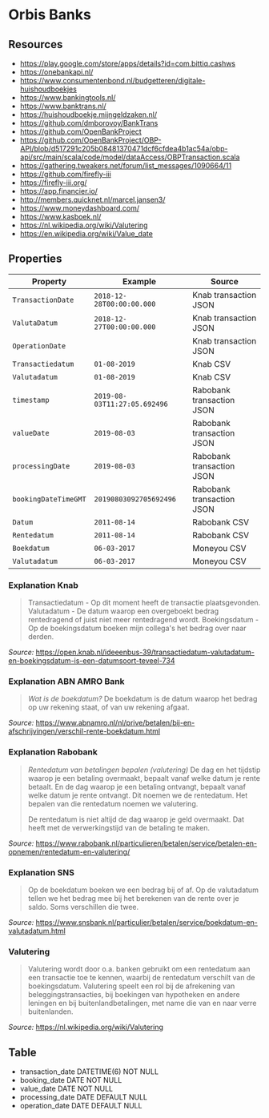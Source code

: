 # Orbis Banks

## Resources

- https://play.google.com/store/apps/details?id=com.bittiq.cashws
- https://onebankapi.nl/
- https://www.consumentenbond.nl/budgetteren/digitale-huishoudboekjes
- https://www.bankingtools.nl/
- https://www.banktrans.nl/
- https://huishoudboekje.mijngeldzaken.nl/
- https://github.com/dmborovoy/BankTrans
- https://github.com/OpenBankProject
- https://github.com/OpenBankProject/OBP-API/blob/d517291c205b08481370471dcf6cfdea4b1ac54a/obp-api/src/main/scala/code/model/dataAccess/OBPTransaction.scala
- https://gathering.tweakers.net/forum/list_messages/1090664/11
- https://github.com/firefly-iii
- https://firefly-iii.org/
- https://app.financier.io/
- http://members.quicknet.nl/marcel.jansen3/
- https://www.moneydashboard.com/
- https://www.kasboek.nl/
- https://nl.wikipedia.org/wiki/Valutering
- https://en.wikipedia.org/wiki/Value_date

## Properties

| Property             | Example                       | Source                    | 
| -------------------- | ----------------------------- | ------------------------- |
| `TransactionDate`    | `2018-12-28T00:00:00.000`     | Knab transaction JSON     |
| `ValutaDatum`        | `2018-12-27T00:00:00.000`     | Knab transaction JSON     |
| `OperationDate`      |                               | Knab transaction JSON     |
| `Transactiedatum`    | `01-08-2019`                  | Knab CSV                  |
| `Valutadatum`        | `01-08-2019`                  | Knab CSV                  |
| `timestamp`          | `2019-08-03T11:27:05.692496`  | Rabobank transaction JSON |
| `valueDate`          | `2019-08-03`                  | Rabobank transaction JSON |
| `processingDate`     | `2019-08-03`                  | Rabobank transaction JSON |
| `bookingDateTimeGMT` | `20190803092705692496`        | Rabobank transaction JSON |
| `Datum`              | `2011-08-14`                  | Rabobank CSV              |
| `Rentedatum`         | `2011-08-14`                  | Rabobank CSV              |
| `Boekdatum`          | `06-03-2017`                  | Moneyou CSV               |
| `Valutadatum`        | `06-03-2017`                  | Moneyou CSV               |

### Explanation Knab

> Transactiedatum - Op dit moment heeft de transactie plaatsgevonden. 
> Valutadatum - De datum waarop een overgeboekt bedrag rentedragend of juist niet meer rentedragend wordt. 
> Boekingsdatum - Op de boekingsdatum boeken mijn collega's het bedrag over naar derden.

*Source:* https://open.knab.nl/ideeenbus-39/transactiedatum-valutadatum-en-boekingsdatum-is-een-datumsoort-teveel-734

### Explanation ABN AMRO Bank

> *Wat is de boekdatum?*
> De boekdatum is de datum waarop het bedrag op uw rekening staat, of van uw rekening afgaat. 

*Source:* https://www.abnamro.nl/nl/prive/betalen/bij-en-afschrijvingen/verschil-rente-boekdatum.html

### Explanation Rabobank

> *Rentedatum van betalingen bepalen (valutering)*
> De dag en het tijdstip waarop je een betaling overmaakt, bepaalt vanaf welke datum je rente betaalt. En de dag waarop je een betaling ontvangt, bepaalt vanaf welke datum je rente ontvangt. Dit noemen we de rentedatum. Het bepalen van die rentedatum noemen we valutering.
> 
> De rentedatum is niet altijd de dag waarop je geld overmaakt. Dat heeft met de verwerkingstijd van de betaling te maken.

*Source:* https://www.rabobank.nl/particulieren/betalen/service/betalen-en-opnemen/rentedatum-en-valutering/

### Explanation SNS 

> Op de boekdatum boeken we een bedrag bij of af. Op de valutadatum tellen we het bedrag mee bij het berekenen van de rente over je saldo. Soms verschillen die twee.

*Source:* https://www.snsbank.nl/particulier/betalen/service/boekdatum-en-valutadatum.html

### Valutering

> Valutering wordt door o.a. banken gebruikt om een rentedatum aan een transactie toe te kennen, waarbij de rentedatum verschilt van de boekingsdatum. Valutering speelt een rol bij de afrekening van beleggingstransacties, bij boekingen van hypotheken en andere leningen en bij buitenlandbetalingen, met name die van en naar verre buitenlanden.

*Source:* https://nl.wikipedia.org/wiki/Valutering

## Table

- transaction_date DATETIME(6) NOT NULL
- booking_date DATE NOT NULL
- value_date DATE NOT NULL
- processing_date DATE DEFAULT NULL
- operation_date DATE DEFAULT NULL
